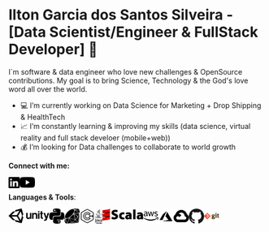 # Ilton Garcia dos Santos Silveira - [Data Scientist/Engineer & FullStack Developer] 👋

I´m software & data engineer who love new challenges & OpenSource contributions. My goal is to bring Science, Technology & the God's love word all over the world.

- :computer: I’m currently working on Data Science for Marketing + Drop Shipping & HealthTech
- :chart_with_upwards_trend: I’m constantly learning & improving my skills (data science, virtual reality and full stack develoer (mobile+web))
- :moneybag: I’m looking for Data challenges to collaborate to world growth

**Connect with me:**

<a href="https://www.linkedin.com/in/ilton-silveira/" target="_blank">
  <img align="left" width="22px" src="https://raw.githubusercontent.com/TonGarcia/TonGarcia/a90787c330a000ada45a386828d54eb86ed78d7f/linkedin.svg" style="max-width:100%;">
</a>

<a href="https://www.youtube.com/channel/UCfsI-F8KtcNFpmxg7zMid-w" target="_blank">
  <img align="left" width="30px" src="https://github.com/TonGarcia/TonGarcia/blob/main/youtube-sm.png?raw=true" style="max-width:100%;">
</a>

<br>

**Languages & Tools**:

<img align="left" width="80px" src="https://github.com/TonGarcia/TonGarcia/blob/main/unity.png?raw=true" style="max-width:100%;">
<img align="left" width="30px" src="https://github.com/TonGarcia/TonGarcia/blob/main/python.svg?raw=true" style="max-width:100%;">
<img align="left" width="30px" src="https://github.com/TonGarcia/TonGarcia/blob/main/ruby.png?raw=true" style="max-width:100%;">
<img align="left" width="30px" src="https://github.com/TonGarcia/TonGarcia/blob/main/cpp.png?raw=true" style="max-width:100%;">
<img align="left" height="30px" src="https://github.com/TonGarcia/TonGarcia/blob/main/java.png?raw=true" style="max-width:100%;">
<img align="left" width="80px" src="https://github.com/TonGarcia/TonGarcia/blob/main/scala.jpg?raw=true" style="max-width:100%;">

<img align="left" width="30px" src="https://github.com/TonGarcia/TonGarcia/blob/main/aws.svg?raw=true" style="max-width:100%;">
<img align="left" width="30px" src="https://github.com/TonGarcia/TonGarcia/blob/main/azure.png?raw=true" style="max-width:100%;">
<img align="left" width="30px" src="https://github.com/TonGarcia/TonGarcia/blob/main/gcp.png?raw=true" style="max-width:100%;">

<img align="left" width="30px" src="https://github.com/TonGarcia/TonGarcia/blob/main/github.png?raw=true" style="max-width:100%;">
<img align="left" width="30px" src="https://github.com/TonGarcia/TonGarcia/blob/main/git.png?raw=true" style="max-width:100%;">





<!--
**TonGarcia/TonGarcia** is a ✨ _special_ ✨ repository because its `README.md` (this file) appears on your GitHub profile.

Here are some ideas to get you started:

- 🔭 I’m currently working on ...
- 🌱 I’m currently learning ...
- 👯 I’m looking to collaborate on ...
- 🤔 I’m looking for help with ...
- 💬 Ask me about ...
- 📫 How to reach me: ...
- 😄 Pronouns: ...
- ⚡ Fun fact: ...
-->
